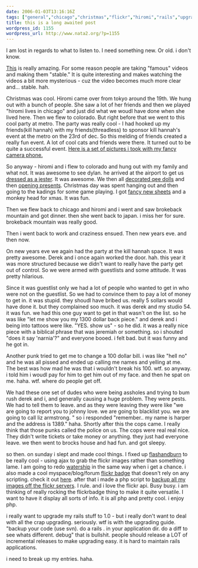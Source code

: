 ```yaml
---
date: 2006-01-03T13:16:16Z
tags: ["general","chicago","christmas","flickr","hiromi","rails","upgrading","api","nye","killhannah"]
title: this is a long awaited post
wordpress_id: 1155
wordpress_url: http://www.nata2.org/?p=1155
---
```


I am lost in regards to what to listen to. I need something new. Or old. i don't know. 

<a href="http://www.bigfootencounters.com/files/mk_davis_pgf.gif">This</a> is really amazing. For some reason people are taking "famous" videos and making them "stable." It is quite interesting and makes watching the videos a bit more mysterious - cuz the video becomes much more clear and... stable. hah. 

Christmas was cool. Hiromi came over from tokyo around the 19th. We hung out with a bunch of people. She saw a lot of her friends and then we played "hiromi lives in chicago" and just did what we woudl have done when she lived here. Then we flew to colorado. But right before that we went to this cool party at metro. The party was really cool - I had hooked up my friends(kill hannah) with my friends(threadless) to sponsor kill hannah's event at the metro on the 23rd of dec. So this melding of friends created a really fun event. A lot of cool cats and friends were there. It turned out to be quite a successful event. <a href="http://nata2.org/photos/album/kill-hannah-at-the-metro/">Here is a set of pictures i took with my fancy camera phone.</a>

So anyway - hiromi and i flew to colorado and hung out with my family and what not. It was awesome to see dylan. he arrived at the airport to get us <a href="http://nata2.org/photos/album/christmas-time-2005/page/2/photo/12242005887jpg/">dressed as a jester</a>. It was awesome. We then all <a href="http://nata2.org/photos/album/christmas-diy-qee-fun/">decorated qee dolls</a> and then <a href="http://nata2.org/photos/album/christmas-time-2005/page/1/photo/12242005914jpg/">opening presents</a>. Christmas day was spent hanging out and then going to the kadings for some game playing. I got <a href="http://nata2.org/photos/show/recent/page/1/photo/my-dad-got-me-new-sheets-they-are-really-soft/">fancy new sheets</a> and a monkey head for xmas. It was fun.  

Then we flew back to chicago and hiromi and i went and saw brokeback mountain and got dinner. then she went back to japan. i miss her for sure. brokeback mountain was really good. 

Then i went back to work and craziness ensued. Then new years eve. and then now. 

On new years eve we again had the party at the kill hannah space. It was pretty awesome. Derek and i once again worked the door. hah. this year it was more structured because we didn't want to really have the party get out of control. So we were armed with  guestlists and some attitude. It was pretty hilarious. 

Since it was guestlist only we had a lot of people who wanted to get in who were not on the guestlist. So we had to convince them to pay a lot of money to get in. it was stupid. they shoudl have bribed us. really 5 sollars would have done it. but they complained soo much. it was derek and my studio 54. it was fun. we had this one guy want to get in that wasn't on the list. so he was like "let me show you my 1300 dollar back piece." and derek and i being into tattoos were like. "YES. show us" - so he did. it was a really nice piece  with a biblical phrase that was jeremiah or something. so i shouted "does it say 'narnia'?" and everyone booed. i felt bad. but it was funny and he got in. 

Another punk tried to get me to change a 100 dollar bill. i was like "hell no" and he was all pissed and ended up calling me names and yelling at me. The best was how mad he was that i wouldn't break his 100. wtf. so anyway. i told him i woudl pay for him to get him out of my face. and then he spat on me. haha. wtf. where do people get off. 

We had these one set of dudes who were being assholes and trying to bum rush derek and i, and generally causing a huge problem. They were pests. We had to tell them to leave. and as they were leaving they were like "we are going to report you to johnny love. we are going to blacklist you. we are going to call liz armstrong. "  so i responded "remember.. my name is harper and the address is 1389." haha. Shortly after this the cops came. I really think that those punks called the police on us. The cops were real real nice. They didn't write tickets or take money or anything. they just had everyone leave. we then went to brocks house and had fun. and got sleepy. 

so then. on sunday i slept and made cool things. I fixed up <a href="http://flashandburn.net">flashandburn</a> to be really cool - using ajax to grab the flickr images rather than something lame. I am going to redo <a href="http://watership.org">watership</a> in the same way when i get a chance. i also made a cool myspace/blog/forum <a href="http://flashandburn.net/flickrtools">flickr badge</a> that doesn't rely on any scripting. check it out <a href="http://flashandburn.net/flickrtools">here</a>. after that i made a php script to <a href="https://web.archive.org/web/20030814003134/http://www.nata2.info//code/backupFlickr/backupFlickr.phps">backup all my images off the flickr servers</a>. I rule. and i love the flickr api. Busy busy. i am thinking of really rocking the flickrbadge thing to make it quite versatile. I want to have it display all sorts of info. it is all php and pretty cool. i enjoy php. 

i really want to upgrade my rails stuff to 1.0 - but i really don't want to deal with all the crap upgrading. seriously. wtf is with the upgrading guide. "backup your code (use svn). do a rails . in your application dir. do a diff to see whats different. debug" that is bullshit. people should release a LOT of incremental releases to make upgrading easy. it is hard to maintain rails applications.

i need to break up my entries. haha. 
